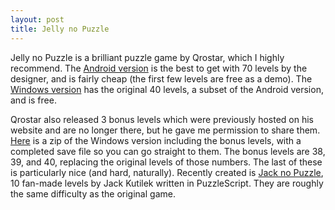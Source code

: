 ```yaml
---
layout: post
title: Jelly no Puzzle
---
```


Jelly no Puzzle is a brilliant puzzle game by Qrostar, which I highly recommend. The [Android version](https://play.google.com/store/apps/details?id=com.jellycrew.jellynopuzzle&hl=en) is the best to get with 70 levels by the designer, and is fairly cheap (the first few levels are free as a demo). The [Windows version](http://qrostar.skr.jp/en/jelly/) has the original 40 levels, a subset of the Android version, and is free. 

Qrostar also released 3 bonus levels which were previously hosted on his website and are no longer there, but he gave me permission to share them. [Here](joelthefox.github.io/jelly1000.zip) is a zip of the Windows version including the bonus levels, with a completed save file so you can go straight to them. The bonus levels are 38, 39, and 40, replacing the original levels of those numbers. The last of these is particularly nice (and hard, naturally). Recently created is [Jack no Puzzle](https://jackkutilek.itch.io/jack-no-puzzle), 10 fan-made levels by Jack Kutilek written in PuzzleScript. They are roughly the same difficulty as the original game.
